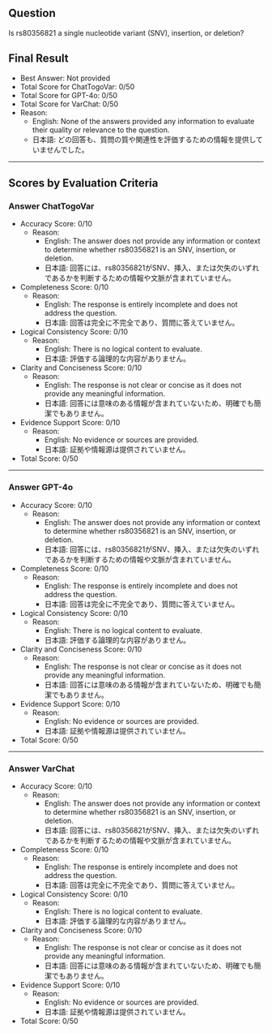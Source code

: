 ## Question

Is rs80356821 a single nucleotide variant (SNV), insertion, or deletion?

## Final Result

- Best Answer: Not provided
- Total Score for ChatTogoVar: 0/50
- Total Score for GPT-4o: 0/50
- Total Score for VarChat: 0/50
- Reason:
  - English: None of the answers provided any information to evaluate their quality or relevance to the question.
  - 日本語: どの回答も、質問の質や関連性を評価するための情報を提供していませんでした。

---

## Scores by Evaluation Criteria

### Answer ChatTogoVar
- Accuracy Score: 0/10
  - Reason: 
    - English: The answer does not provide any information or context to determine whether rs80356821 is an SNV, insertion, or deletion.
    - 日本語: 回答には、rs80356821がSNV、挿入、または欠失のいずれであるかを判断するための情報や文脈が含まれていません。
- Completeness Score: 0/10
  - Reason: 
    - English: The response is entirely incomplete and does not address the question.
    - 日本語: 回答は完全に不完全であり、質問に答えていません。
- Logical Consistency Score: 0/10
  - Reason: 
    - English: There is no logical content to evaluate.
    - 日本語: 評価する論理的な内容がありません。
- Clarity and Conciseness Score: 0/10
  - Reason: 
    - English: The response is not clear or concise as it does not provide any meaningful information.
    - 日本語: 回答には意味のある情報が含まれていないため、明確でも簡潔でもありません。
- Evidence Support Score: 0/10
  - Reason: 
    - English: No evidence or sources are provided.
    - 日本語: 証拠や情報源は提供されていません。
- Total Score: 0/50

---

### Answer GPT-4o
- Accuracy Score: 0/10
  - Reason: 
    - English: The answer does not provide any information or context to determine whether rs80356821 is an SNV, insertion, or deletion.
    - 日本語: 回答には、rs80356821がSNV、挿入、または欠失のいずれであるかを判断するための情報や文脈が含まれていません。
- Completeness Score: 0/10
  - Reason: 
    - English: The response is entirely incomplete and does not address the question.
    - 日本語: 回答は完全に不完全であり、質問に答えていません。
- Logical Consistency Score: 0/10
  - Reason: 
    - English: There is no logical content to evaluate.
    - 日本語: 評価する論理的な内容がありません。
- Clarity and Conciseness Score: 0/10
  - Reason: 
    - English: The response is not clear or concise as it does not provide any meaningful information.
    - 日本語: 回答には意味のある情報が含まれていないため、明確でも簡潔でもありません。
- Evidence Support Score: 0/10
  - Reason: 
    - English: No evidence or sources are provided.
    - 日本語: 証拠や情報源は提供されていません。
- Total Score: 0/50

---

### Answer VarChat
- Accuracy Score: 0/10
  - Reason: 
    - English: The answer does not provide any information or context to determine whether rs80356821 is an SNV, insertion, or deletion.
    - 日本語: 回答には、rs80356821がSNV、挿入、または欠失のいずれであるかを判断するための情報や文脈が含まれていません。
- Completeness Score: 0/10
  - Reason: 
    - English: The response is entirely incomplete and does not address the question.
    - 日本語: 回答は完全に不完全であり、質問に答えていません。
- Logical Consistency Score: 0/10
  - Reason: 
    - English: There is no logical content to evaluate.
    - 日本語: 評価する論理的な内容がありません。
- Clarity and Conciseness Score: 0/10
  - Reason: 
    - English: The response is not clear or concise as it does not provide any meaningful information.
    - 日本語: 回答には意味のある情報が含まれていないため、明確でも簡潔でもありません。
- Evidence Support Score: 0/10
  - Reason: 
    - English: No evidence or sources are provided.
    - 日本語: 証拠や情報源は提供されていません。
- Total Score: 0/50